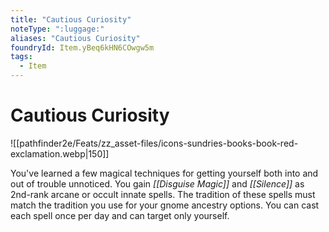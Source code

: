 ```yaml
---
title: "Cautious Curiosity"
noteType: ":luggage:"
aliases: "Cautious Curiosity"
foundryId: Item.yBeq6kHN6COwgw5m
tags:
  - Item
---
```


# Cautious Curiosity
![[pathfinder2e/Feats/zz_asset-files/icons-sundries-books-book-red-exclamation.webp|150]]

You've learned a few magical techniques for getting yourself both into and out of trouble unnoticed. You gain _[[Disguise Magic]]_ and _[[Silence]]_ as 2nd-rank arcane or occult innate spells. The tradition of these spells must match the tradition you use for your gnome ancestry options. You can cast each spell once per day and can target only yourself.
